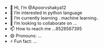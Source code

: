 - 👋 Hi, I’m @Apoorvshakya12
- 👀 I’m interested in python language 
- 🌱 I’m currently learning . machine learning..
- 💞️ I’m looking to collaborate on ...
- 📫 How to reach me ...8528567395
- 😄 Pronouns: ...
- ⚡ Fun fact: ...

<!---
Apoorvshakya12/Apoorvshakya12 is a ✨ special ✨ repository because its `README.md` (this file) appears on your GitHub profile.
You can click the Preview link to take a look at your changes.
--->
